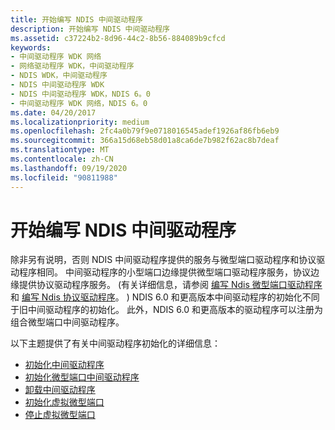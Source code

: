```yaml
---
title: 开始编写 NDIS 中间驱动程序
description: 开始编写 NDIS 中间驱动程序
ms.assetid: c37224b2-8d96-44c2-8b56-884089b9cfcd
keywords:
- 中间驱动程序 WDK 网络
- 网络驱动程序 WDK，中间驱动程序
- NDIS WDK，中间驱动程序
- NDIS 中间驱动程序 WDK
- NDIS 中间驱动程序 WDK，NDIS 6。0
- 中间驱动程序 WDK 网络，NDIS 6。0
ms.date: 04/20/2017
ms.localizationpriority: medium
ms.openlocfilehash: 2fc4a0b79f9e0718016545adef1926af86fb6eb9
ms.sourcegitcommit: 366a15d68eb58d01a8ca6de7b982f62ac8b7deaf
ms.translationtype: MT
ms.contentlocale: zh-CN
ms.lasthandoff: 09/19/2020
ms.locfileid: "90811988"
---
```

# <a name="getting-started-writing-ndis-intermediate-drivers"></a>开始编写 NDIS 中间驱动程序

除非另有说明，否则 NDIS 中间驱动程序提供的服务与微型端口驱动程序和协议驱动程序相同。 中间驱动程序的小型端口边缘提供微型端口驱动程序服务，协议边缘提供协议驱动程序服务。  (有关详细信息，请参阅 [编写 Ndis 微型端口驱动程序](./initializing-a-miniport-driver.md) 和 [编写 Ndis 协议驱动程序](initializing-a-protocol-driver.md)。 ) NDIS 6.0 和更高版本中间驱动程序的初始化不同于旧中间驱动程序的初始化。 此外，NDIS 6.0 和更高版本的驱动程序可以注册为组合微型端口中间驱动程序。

以下主题提供了有关中间驱动程序初始化的详细信息：

-   [初始化中间驱动程序](initializing-an-intermediate-driver.md)
-   [初始化微型端口中间驱动程序](initializing-a-miniport-intermediate-driver.md)
-   [卸载中间驱动程序](unloading-an-intermediate-driver.md)
-   [初始化虚拟微型端口](initializing-a-virtual-miniport.md)
-   [停止虚拟微型端口](halting-a-virtual-miniport.md)

 

